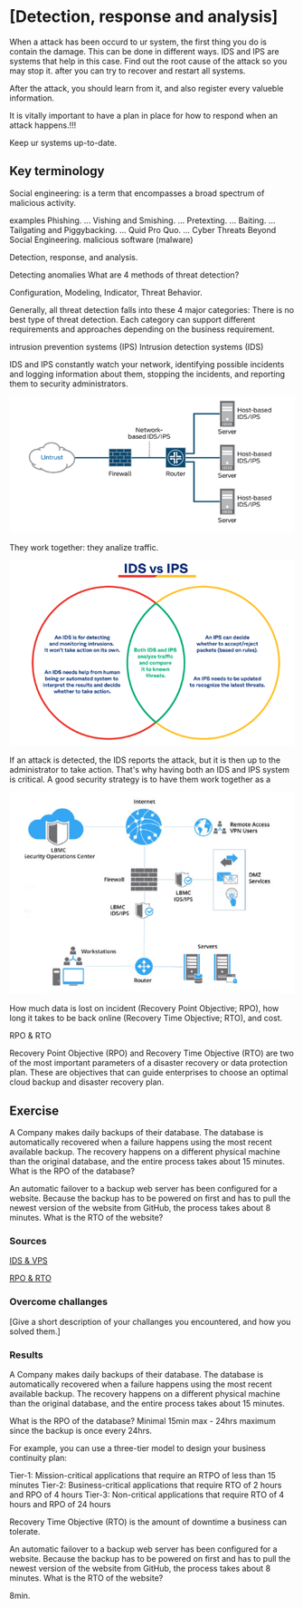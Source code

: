 # [Detection, response and analysis]

When a attack has been occurd to ur system, the first thing you do is contain the damage. This can be done in different ways.  IDS and IPS are systems that help in this case.  Find out the root cause of the attack so you may stop it.  after you can try to recover and restart all systems. 

After the attack, you should learn from it, and also register every valueble information. 

It is vitally important to have a plan in place for how to respond when an attack happens.!!!

Keep ur systems up-to-date. 

## Key terminology
 
Social engineering: is a term that encompasses a broad spectrum of malicious activity.

examples
Phishing. ...
Vishing and Smishing. ...
Pretexting. ...
Baiting. ...
Tailgating and Piggybacking. ...
Quid Pro Quo. ...
Cyber Threats Beyond Social Engineering.
malicious software (malware)

Detection, response, and analysis.

Detecting anomalies
What are 4 methods of threat detection?

Configuration,
Modeling,
Indicator,
Threat Behavior.

Generally, all threat detection falls into these 4 major categories: There is no best type of threat detection. Each category can support different requirements and approaches depending on the business requirement.

intrusion prevention systems (IPS)
Intrusion detection systems (IDS)

IDS and IPS constantly watch your network, identifying possible incidents and logging information about them, stopping the incidents, and reporting them to security administrators.

![IPSDPSlayout](../00_includes/IPSIDS-layout.png)

They work together: they analize traffic. 

![ipsids](../00_includes/IPS%20IDS.png)

If an attack is detected, the IDS reports the attack, but it is then up to the administrator to take action. That's why having both an IDS and IPS system is critical. A good security strategy is to have them work together as a

![ipsidstogether](../00_includes/ips-idstogether.png)

How much data is lost on incident (Recovery Point Objective; RPO), how long it takes to be back online (Recovery Time Objective; RTO), and cost.

RPO & RTO

Recovery Point Objective (RPO) and Recovery Time Objective (RTO) are two of the most important parameters of a disaster recovery or data protection plan. These are objectives that can guide enterprises to choose an optimal cloud backup and disaster recovery plan.

## Exercise
A Company makes daily backups of their database. The database is automatically recovered when a failure happens using the most recent available backup. The recovery happens on a different physical machine than the original database, and the entire process takes about 15 minutes. What is the RPO of the database?

An automatic failover to a backup web server has been configured for a website. Because the backup has to be powered on first and has to pull the newest version of the website from GitHub, the process takes about 8 minutes. What is the RTO of the website?


### Sources
[IDS & VPS](https://www.okta.com/identity-101/ids-vs-ips/)

[RPO & RTO](https://www.veeam.com/blog/rto-rpo-definitions-values-common-practice.html)

### Overcome challanges
[Give a short description of your challanges you encountered, and how you solved them.]

### Results

A Company makes daily backups of their database. The database is automatically recovered when a failure happens using the most recent available backup. The recovery happens on a different physical machine than the original database, and the entire process takes about 15 minutes. 

What is the RPO of the database? Minimal 15min max -  24hrs maximum since the backup is once every 24hrs. 

For example, you can use a three-tier model to design your business continuity plan:

Tier-1: Mission-critical applications that require an RTPO of less than 15 minutes
Tier-2: Business-critical applications that require RTO of 2 hours and RPO of 4 hours
Tier-3: Non-critical applications that require RTO of 4 hours and RPO of 24 hours

Recovery Time Objective (RTO) is the amount of downtime a business can tolerate.

An automatic failover to a backup web server has been configured for a website. Because the backup has to be powered on first and has to pull the newest version of the website from GitHub, the process takes about 8 minutes. What is the RTO of the website?

8min.



